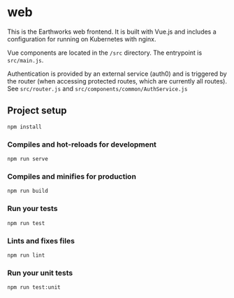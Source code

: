 # web

This is the Earthworks web frontend. It is built with Vue.js and includes a configuration for running on Kubernetes with nginx.

Vue components are located in the `/src` directory. The entrypoint is `src/main.js`.

Authentication is provided by an external service (auth0) and is triggered by the router (when accessing protected routes, which are currently all routes). See `src/router.js` and `src/components/common/AuthService.js`


## Project setup
```
npm install
```

### Compiles and hot-reloads for development
```
npm run serve
```

### Compiles and minifies for production
```
npm run build
```

### Run your tests
```
npm run test
```

### Lints and fixes files
```
npm run lint
```

### Run your unit tests
```
npm run test:unit
```
